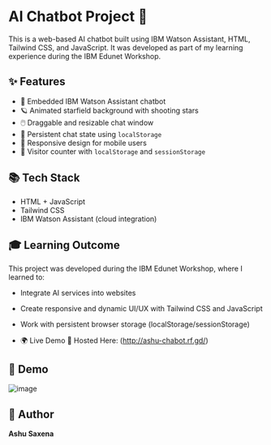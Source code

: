 # AI Chatbot Project 🚀

This is a web-based AI chatbot built using IBM Watson Assistant, HTML, Tailwind CSS, and JavaScript. It was developed as part of my learning experience during the IBM Edunet Workshop.

## ✨ Features

- 💬 Embedded IBM Watson Assistant chatbot
- 🪐 Animated starfield background with shooting stars
- 🖱️ Draggable and resizable chat window
- 🧠 Persistent chat state using `localStorage`
- 📱 Responsive design for mobile users
- 👥 Visitor counter with `localStorage` and `sessionStorage`

## 📚 Tech Stack

- HTML + JavaScript
- Tailwind CSS
- IBM Watson Assistant (cloud integration)



## 🎓 Learning Outcome

This project was developed during the IBM Edunet Workshop, where I learned to:
- Integrate AI services into websites
- Create responsive and dynamic UI/UX with Tailwind CSS and JavaScript
- Work with persistent browser storage (localStorage/sessionStorage)

- 🌍 Live Demo 🚀 Hosted Here: (http://ashu-chabot.rf.gd/)

## 📸 Demo

![image](https://github.com/user-attachments/assets/6f726ba2-1f36-40dc-bc33-5bbf732a4a2d)


## 👤 Author

**Ashu Saxena**  

